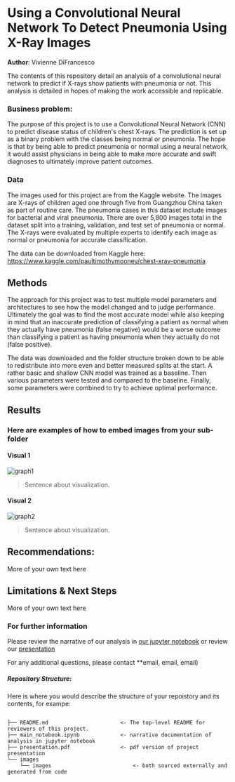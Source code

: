 # Using a Convolutional Neural Network To Detect Pneumonia Using X-Ray Images

**Author**: Vivienne DiFrancesco

The contents of this repository detail an analysis of a convolutional neural network to predict if X-rays show patients with pneumonia or not. This analysis is detailed in hopes of making the work accessible and replicable.


### Business problem:

The purpose of this project is to use a Convolutional Neural Network (CNN) to predict disease status of children's chest X-rays. The prediction is set up as a binary problem with the classes being normal or pneumonia. The hope is that by being able to predict pneumonia or normal using a neural network, it would assist physicians in being able to make more accurate and swift diagnoses to ultimately improve patient outcomes.


### Data
The images used for this project are from the Kaggle website. The images are X-rays of children aged one through five from Guangzhou China taken as part of routine care. The pneumonia cases in this dataset include images for bacterial and viral pneumonia. There are over 5,800 images total in the dataset split into a training, validation, and test set of pneumonia or normal. The X-rays were evaluated by multiple experts to identify each image as normal or pneumonia for accurate classification.

The data can be downloaded from Kaggle here:
https://www.kaggle.com/paultimothymooney/chest-xray-pneumonia


## Methods
The approach for this project was to test multiple model parameters and architectures to see how the model changed and to judge performance. Ultimately the goal was to find the most accurate model while also keeping in mind that an inaccurate prediction of classifying a patient as normal when they actually have pneumonia (false negative) would be a worse outcome than classifying a patient as having pneumonia when they actually do not (false positive). 

The data was downloaded and the folder structure broken down to be able to redistribute into more even and better measured splits at the start. A rather basic and shallow CNN model was trained as a baseline. Then various parameters were tested and compared to the baseline. Finally, some parameters were combined to try to achieve optimal performance.

## Results

### Here are examples of how to embed images from your sub-folder


#### Visual 1
![graph1](./images/visual1.png)
> Sentence about visualization.

#### Visual 2
![graph2](./images/visual2.png)
> Sentence about visualization.


## Recommendations:

More of your own text here


## Limitations & Next Steps

More of your own text here


### For further information
Please review the narrative of our analysis in [our jupyter notebook](./main_notebook.ipynb) or review our [presentation](./SampleProjectSlides.pdf)

For any additional questions, please contact **email, email, email)


##### Repository Structure:

Here is where you would describe the structure of your repoistory and its contents, for exampe:

```

├── README.md                       <- The top-level README for reviewers of this project.
├── main_notebook.ipynb             <- narrative documentation of analysis in jupyter notebook
├── presentation.pdf                <- pdf version of project presentation
└── images
    └── images                          <- both sourced externally and generated from code

```
